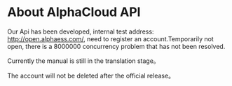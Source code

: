 # About AlphaCloud API

Our Api has been developed, internal test address: http://open.alphaess.com/, need to register an account.Temporarily not open, there is a 8000000 concurrency problem that has not been resolved.

Currently the manual is still in the translation stage。

The account will not be deleted after the official release。
